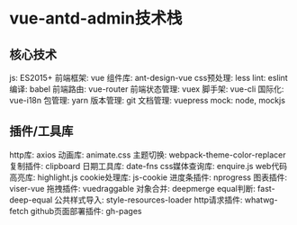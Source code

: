 # vue-antd-admin技术栈
## 核心技术
js: ES2015+
前端框架: vue
组件库: ant-design-vue
css预处理: less
lint: eslint
编译: babel
前端路由: vue-router
前端状态管理: vuex
脚手架: vue-cli
国际化: vue-i18n
包管理: yarn
版本管理: git
文档管理: vuepress
mock: node, mockjs

## 插件/工具库
http库: axios
动画库: animate.css
主题切换: webpack-theme-color-replacer
复制插件: clipboard
日期工具库: date-fns
css媒体查询库: enquire.js
web代码高亮库: highlight.js
cookie处理库: js-cookie
进度条插件: nprogress
图表插件: viser-vue
拖拽插件: vuedraggable
对象合并: deepmerge
equal判断: fast-deep-equal
公共样式导入: style-resources-loader
http请求插件: whatwg-fetch
github页面部署插件: gh-pages
